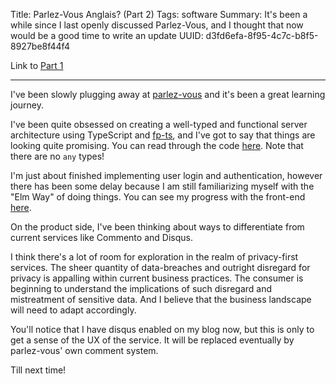 Title: Parlez-Vous Anglais? (Part 2)
Tags: software
Summary: It's been a while since I last openly discussed Parlez-Vous, and I thought that now would be a good time to write an update
UUID: d3fd6efa-8f95-4c7c-b8f5-8927be8f44f4


Link to [Part 1]({filename}2018-12-28-parlez-pt1.md)

---

I've been slowly plugging away at [parlez-vous](https://parlez-vous.io) and it's been a great learning journey. 

I've been quite obsessed on creating a well-typed and functional server architecture using TypeScript and [fp-ts](https://gcanti.github.io/fp-ts/), and I've got to say that things are looking quite promising. You can read through the code [here](https://github.com/parlez-vous/server/tree/2da071b133d3463a17351489130154338dbabb8d). Note that there are no `any` types!

I'm just about finished implementing user login and authentication, however there has been some delay because I am still familiarizing myself with the "Elm Way" of doing things. You can see my progress with the front-end [here](https://github.com/parlez-vous/site/tree/6efbb9ca60afab46085ef44195f21b0d62a9a2d9).

On the product side, I've been thinking about ways to differentiate from current services like Commento and Disqus.

I think there's a lot of room for exploration in the realm of privacy-first services. The sheer quantity of data-breaches and outright disregard for privacy is appalling within current business practices. The consumer is beginning to understand the implications of such disregard and mistreatment of sensitive data. And I believe that the business landscape will need to adapt accordingly.

You'll notice that I have disqus enabled on my blog now, but this is only to get a sense of the UX of the service. It will be replaced eventually by parlez-vous' own comment system.

Till next time!